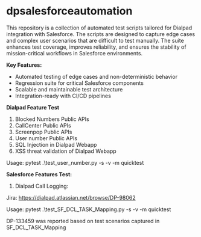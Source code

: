 # dpsalesforceautomation

This repository is a collection of automated test scripts tailored for Dialpad integration with Salesforce. The scripts are designed to capture edge cases and complex user scenarios that are difficult to test manually. The suite enhances test coverage, improves reliability, and ensures the stability of mission-critical workflows in Salesforce environments.


**Key Features:**

- Automated testing of edge cases and non-deterministic behavior
- Regression suite for critical Salesforce components
- Scalable and maintainable test architecture
- Integration-ready with CI/CD pipelines

**Dialpad Feature Test**
1. Blocked Numbers Public APIs
2. CallCenter Public APIs
3. Screenpop Public APIs
4. User number Public APIs
5. SQL Injection in Dialpad Webapp
6. XSS threat validation of Dialpad Webapp

Usage: pytest .\test_user_number.py -s -v -m quicktest

**Salesforce Features Test:**

1. Dialpad Call Logging:
   
Jira: https://dialpad.atlassian.net/browse/DP-98062

Usage: pytest .\test_SF_DCL_TASK_Mapping.py -s -v -m quicktest

DP-133459 was reported based on test scenarios captured in SF_DCL_TASK_Mapping
